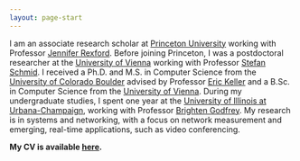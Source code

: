 ```yaml
---
layout: page-start
---
```


I am an associate research scholar at [Princeton University](https://www.princeton.edu) working with Professor [Jennifer Rexford](https://www.cs.princeton.edu/~jrex/).
Before joining Princeton, I was a postdoctoral researcher at the [University of Vienna](https://www.univie.ac.at) working with Professor [Stefan Schmid](https://schmiste.github.io). 
I received a Ph.D. and M.S. in Computer Science from the [University of Colorado Boulder](https://www.colorado.edu) advised by Professor [Eric Keller](https://eric-keller.github.io/) and a B.Sc. in Computer Science from the [University of Vienna](https://www.univie.ac.at).
During my undergraduate studies, I spent one year at the [University of Illinois at Urbana-Champaign](http://www.illinois.edu), working with Professor [Brighten Godfrey](http://pbg.cs.illinois.edu).
My research is in systems and networking, with a focus on network measurement and emerging, real-time applications, such as video conferencing.

**My CV is available [here](../doc/cv.pdf).**
